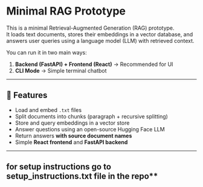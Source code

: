 # Minimal RAG Prototype

This is a minimal Retrieval-Augmented Generation (RAG) prototype.  
It loads text documents, stores their embeddings in a vector database, and answers user queries using a language model (LLM) with retrieved context.  

You can run it in two main ways:
1. **Backend (FastAPI) + Frontend (React)** → Recommended for UI  
2. **CLI Mode** → Simple terminal chatbot  

---

## 🚀 Features

- Load and embed `.txt` files  
- Split documents into chunks (paragraph + recursive splitting)  
- Store and query embeddings in a vector store  
- Answer questions using an open-source Hugging Face LLM  
- Return answers **with source document names**  
- Simple **React frontend** and **FastAPI backend**  

---

## for setup instructions go to setup_instructions.txt file in the repo**
